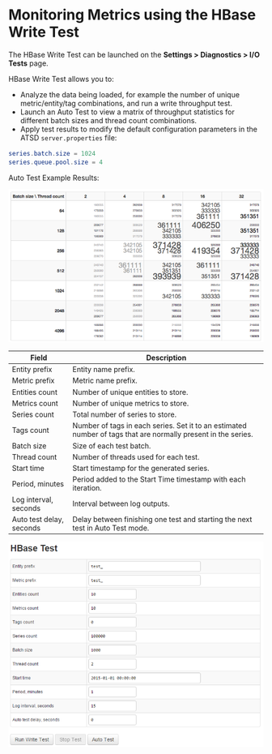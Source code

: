 # Monitoring Metrics using the HBase Write Test

The HBase Write Test can be launched on the **Settings > Diagnostics > I/O Tests** page.

HBase Write Test allows you to:

* Analyze the data being loaded, for example the number of unique
    metric/entity/tag combinations, and run a write throughput test.
* Launch an Auto Test to view a matrix of throughput statistics for
    different batch sizes and thread count combinations.
* Apply test results to modify the default configuration parameters in
    the ATSD `server.properties` file:

```elm
series.batch.size = 1024
series.queue.pool.size = 4
```

Auto Test Example Results:

![](./images/auto-test-1.png "auto-test-1")

| Field | Description |
| --- | --- |
| Entity prefix | Entity name prefix. |
| Metric prefix | Metric name prefix. |
| Entities count | Number of unique entities to store. |
| Metrics count | Number of unique metrics to store. |
| Series count | Total number of series to store. |
| Tags count | Number of tags in each series. Set it to an estimated number of tags that are normally present in the series. |
| Batch size | Size of each test batch. |
| Thread count | Number of threads used for each test. |
| Start time | Start timestamp for the generated series. |
| Period, minutes | Period added to the Start Time timestamp with each iteration. |
| Log interval, seconds | Interval between log outputs. |
| Auto test delay, seconds | Delay between finishing one test and starting the next test in Auto Test mode. |

![](./images/hbase_test_atsd.png "hbase_test_atsd")
